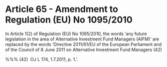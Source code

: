 # Article 65 - Amendment to Regulation (EU) No 1095/2010


In Article 1(2) of Regulation (EU) No 1095/2010, the words ‘any future legislation in the area of Alternative Investment Fund Managers (AIFM)’ are replaced by the words ‘Directive 2011/61/EU of the European Parliament and of the Council of 8 June 2011 on Alternative Investment Fund Managers (42)

%%% (42)  OJ L 174, 1.7.2011, p. 1.’.

